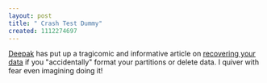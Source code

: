 ```yaml
--- 
layout: post
title: " Crash Test Dummy"
created: 1112274697
---
```

<a href="http://deepak.jois.name">Deepak</a> has put up a tragicomic and informative article on <a href="http://chakravyuh.blogspot.com/2005/03/data-recovery.html">recovering your data</a> if you "accidentally" format your partitions or delete data. I quiver with fear even imagining doing it!
